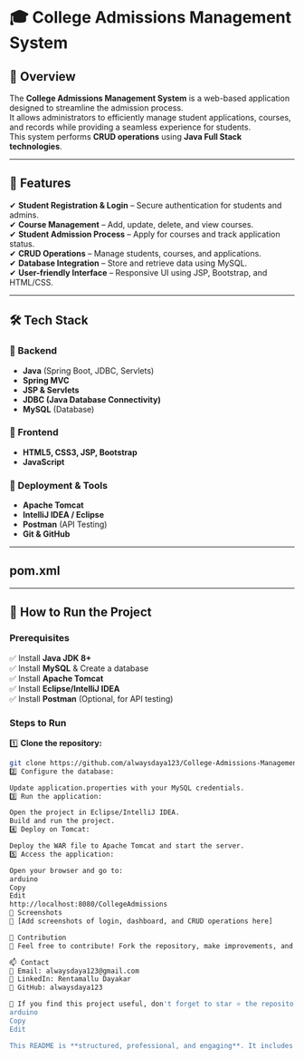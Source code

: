 # 🎓 College Admissions Management System

## 📌 Overview  
The **College Admissions Management System** is a web-based application designed to streamline the admission process.  
It allows administrators to efficiently manage student applications, courses, and records while providing a seamless experience for students.  
This system performs **CRUD operations** using **Java Full Stack technologies**.

---

## 🚀 Features  
✔ **Student Registration & Login** – Secure authentication for students and admins.  
✔ **Course Management** – Add, update, delete, and view courses.  
✔ **Student Admission Process** – Apply for courses and track application status.  
✔ **CRUD Operations** – Manage students, courses, and applications.  
✔ **Database Integration** – Store and retrieve data using MySQL.  
✔ **User-friendly Interface** – Responsive UI using JSP, Bootstrap, and HTML/CSS.  

---

## 🛠️ Tech Stack  

### 🔹 Backend  
- **Java** (Spring Boot, JDBC, Servlets)  
- **Spring MVC**  
- **JSP & Servlets**  
- **JDBC (Java Database Connectivity)**  
- **MySQL** (Database)  

### 🔹 Frontend  
- **HTML5, CSS3, JSP, Bootstrap**  
- **JavaScript**  

### 🔹 Deployment & Tools  
- **Apache Tomcat**  
- **IntelliJ IDEA / Eclipse**  
- **Postman** (API Testing)  
- **Git & GitHub**  

---

## pom.xml

---

## 🎯 How to Run the Project  

### Prerequisites  
✅ Install **Java JDK 8+**  
✅ Install **MySQL** & Create a database  
✅ Install **Apache Tomcat**  
✅ Install **Eclipse/IntelliJ IDEA**  
✅ Install **Postman** (Optional, for API testing)  

### Steps to Run  
1️⃣ **Clone the repository:**  
```sh
git clone https://github.com/alwaysdaya123/College-Admissions-Management-System.git
2️⃣ Configure the database:

Update application.properties with your MySQL credentials.
3️⃣ Run the application:

Open the project in Eclipse/IntelliJ IDEA.
Build and run the project.
4️⃣ Deploy on Tomcat:

Deploy the WAR file to Apache Tomcat and start the server.
5️⃣ Access the application:

Open your browser and go to:
arduino
Copy
Edit
http://localhost:8080/CollegeAdmissions
📸 Screenshots
🔹 [Add screenshots of login, dashboard, and CRUD operations here]

🤝 Contribution
🔹 Feel free to contribute! Fork the repository, make improvements, and submit a pull request.

📫 Contact
📧 Email: alwaysdaya123@gmail.com
🔗 LinkedIn: Rentamallu Dayakar
🚀 GitHub: alwaysdaya123

🌟 If you find this project useful, don't forget to star ⭐ the repository!
arduino
Copy
Edit

This README is **structured, professional, and engaging**. It includes project details, tech stack, setup instructions,


